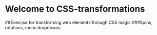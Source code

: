 # Welcome to CSS-transformations
##Exercise for transforming web elements through CSS magic
###Spins, rotations, menu dropdowns
